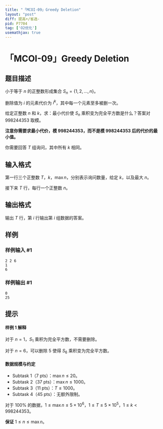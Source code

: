 ```yaml
---
title: "「MCOI-09」Greedy Deletion"
layout: "post"
diff: 提高+/省选-
pid: P7704
tag: ['O2优化']
usemathjax: true
---
```


# 「MCOI-09」Greedy Deletion
## 题目描述

小于等于 $n$ 的正整数形成集合 $S_n=\{1,2,\dots,n\}$。

删除值为 $i$ 的元素代价为 $i^k$，其中每一个元素至多被删一次。

给定正整数 $n$ 和 $k$，求：最小代价使 $S_n$ 乘积变为完全平方数是什么？答案对 $998244353$ 取模。

**注意你需要求最小代价，模 $998244353$，而不是模 $998244353$ 后的代价的最小值。**

你需要回答 $T$ 组询问，其中所有 $k$ 相同。
## 输入格式

第一行三个正整数 $T$，$k$，$\max n$，分别表示询问数量，给定 $k$，以及最大 $n$。

接下来 $T$ 行，每行一个正整数 $n$。
## 输出格式

输出 $T$ 行，第 $i$ 行输出第 $i$ 组数据的答案。
## 样例

### 样例输入 #1
```
2 2 6
1
6
```
### 样例输出 #1
```
0
25
```
## 提示

#### 样例 1 解释

对于 $n=1$，$S_1$ 乘积为完全平方数，不需要删除。

对于 $n=6$，可以删除 $5$ 使得 $S_6$ 乘积变为完全平方数。

#### 数据规模与约定

 - Subtask 1（7 pts）：$\max n\le 20$。
 - Subtask 2（37 pts）：$\max n\le 1000$。
 - Subtask 3（11 pts）：$T\le 1000$。
 - Subtask 4（45 pts）：无额外限制。

对于 $100\%$ 的数据，$1\le \max n\le 5\times 10^6$，$1\le T\le 5\times 10^5$，$1\le k< 998244353$。

**保证** $1\le n\le \max n$。
